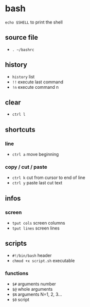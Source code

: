 # bash
`echo $SHELL` to print the shell

## source file
- `. ~/bashrc`

## history
- `history` list
- `!!` execute last command
- `!n` execute command n

## clear
- `ctrl l`

## shortcuts

### line
- `ctrl a` move beginning

### copy / cut / paste
- `ctrl k` cut from cursor to end of line
- `ctrl y` paste last cut text

## infos

### screen
- `tput cols` screen columns
- `tput lines` screen lines

## scripts
- `#!/bin/bash` header
- `chmod +x script.sh` executable

### functions

- `$#` arguments number
- `$@` whole arguments
- `$N` arguments N=1, 2, 3...
- `$0` script
